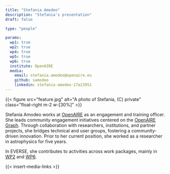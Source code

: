 ```yaml
---
title: "Stefania Amodeo"
description: "Stefania's presentation"
draft: false

type: "people"

params:
  wp1: true
  wp2: true
  wp4: true
  wp5: true
  wp6: true
  institute: OpenAIRE
  media: 
    email: stefania.amodeo@openaire.eu
    github: samodeo
    linkedin: stefania-amodeo-17a23951
---
```


{{< figure src="feature.jpg" alt="A photo of Stefania, (C) private" class="float-right m-2 w-[30%]" >}}

Stefania Amodeo works at [OpenAIRE](https://www.openaire.eu/) as an engagement and training officer. She leads community engagement initiatives centered on the [OpenAIRE Graph](https://graph.openaire.eu/). Through collaboration with researchers, institutions, and partner projects, she bridges technical and user groups, fostering a community-driven innovation. Prior to her current position, she worked as a researcher in astrophysics for five years.

In EVERSE, she contributes to activities across work packages, mainly in [WP2](/workpackages/02_best_practices/) and [WP6](/workpackages/06_project_management).

{{< insert-media-links >}}